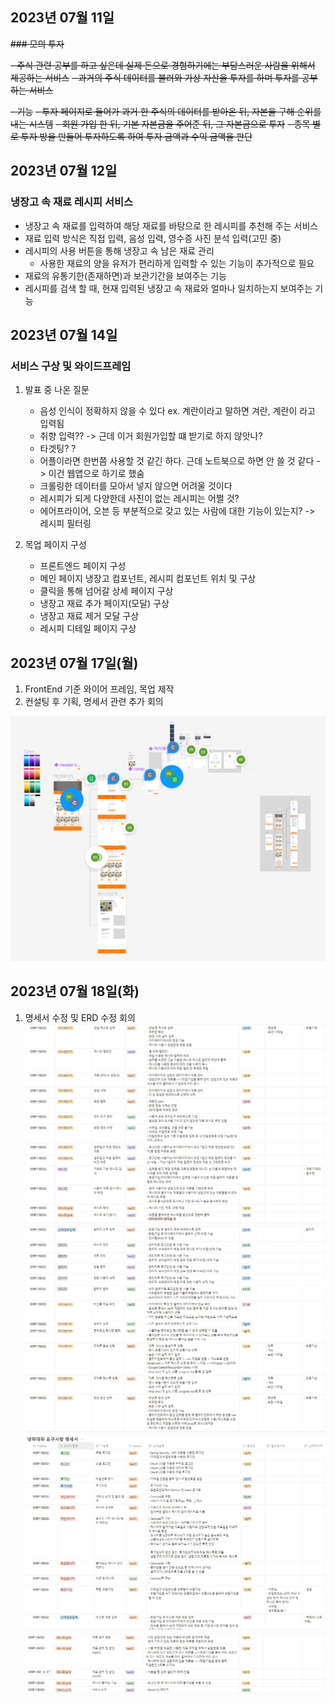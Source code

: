 ## 2023년 07월 11일

~~### 모의 투자~~

~~- 주식 관련 공부를 하고 싶은데 실제 돈으로 경험하기에는 부담스러운 사람을 위해서 제공하는 서비스~~
~~- 과거의 주식 데이터를 불러와 가상 자산을 투자를 하며 투자를 공부하는 서비스~~

~~- 기능~~
    ~~- 투자 페이지로 들어가 과거 한 주식의 데이터를 받아온 뒤, 자본을 구해 순위를 내는 시스템~~
    ~~- 회원 가입 한 뒤, 기본 자본금을 주어준 뒤, 그 자본금으로 투자~~
    ~~- 종목 별로 투자 방을 만들어 투자하도록 하여 투자 금액과 수익 금액을 판단~~

## 2023년 07월 12일

### 냉장고 속 재료 레시피 서비스
- 냉장고 속 재료를 입력하여 해당 재료를 바탕으로 한 레시피를 추천해 주는 서비스
- 재료 입력 방식은 직접 입력, 음성 입력, 영수증 사진 분석 입력(고민 중)
- 레시피의 사용 버튼을 통해 냉장고 속 남은 재료 관리
    - 사용한 재료의 양을 유저가 편리하게 입력할 수 있는 기능이 추가적으로 필요
- 재료의 유통기한(존재하면)과 보관기간을 보여주는 기능
- 레시피를 검색 할 때, 현재 입력된 냉장고 속 재료와 얼마나 일치하는지 보여주는 기능

## 2023년 07월 14일

### 서비스 구상 및 와이드프레임
1. 발표 중 나온 질문
    - 음성 인식이 정확하지 않을 수 있다 ex. 계란이라고 말하면 겨란, 계란이 라고 입력됨
    - 취향 입력?? -> 근데 이거 회원가입할 떄 받기로 하지 않앗나?
    - 타겟팅? ?
    - 어플이라면 한번쯤 사용할 것 같긴 하다. 근데 노트북으로 하면 안 쓸 것 같다 -> 이건 웹앱으로 하기로 했숨
    - 크롤링한 데이터를 모아서 넣지 않으면 어려울 것이다
    - 레시피가 되게 다양한데 사진이 없는 레시피는 어쩔 것?
    - 에어프라이어, 오븐 등 부분적으로 갖고 있는 사람에 대한 기능이 있는지? -> 레시피 필터링

2. 목업 페이지 구성
    - 프론트엔드 페이지 구성
    - 메인 페이지 냉장고 컴포넌트, 레시피 컴포넌트 위치 및 구상
    - 클릭을 통해 넘어갈 상세 페이지 구상
    - 냉장고 재료 추가 페이지(모달) 구상
    - 냉장고 재료 제거 모달 구상
    - 레시피 디테일 페이지 구상

## 2023년 07월 17일(월)

1. FrontEnd 기준 와이어 프레임, 목업 제작
2. 컨설팅 후 기획, 명세서 관련 추가 회의

![figmaImg](./img/figma.PNG)

## 2023년 07월 18일(화)

1. 명세서 수정 및 ERD 수정 회의
![명세서_1](./img/Spacification_1.PNG)
![명세서_2](./img/Spacification_2.PNG)
![명세서_3](./img/Spacification_3.PNG)
![명세서_4](./img/Spacification_4.PNG)